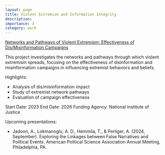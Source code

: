 ```yaml
---
layout: page
title: Violent Extremism and Information Integrity
description: 
importance: 3
category: work
---
```


[ Networks and Pathways of Violent Extremism: Effectiveness of Dis/Misinformation Campaigns](https://nij.ojp.gov/funding/awards/15pnij-23-gg-01381-domr)

This project investigates the networks and pathways through which violent extremism spreads, focusing on the effectiveness of disinformation and misinformation campaigns in influencing extremist behaviors and beliefs.

Highlights:
- Analysis of dis/misinformation impact
- Study of extremist network pathways
- Evaluation of campaign effectiveness

Start Date: 2023
End Date: 2026
Funding Agency: National Institute of Justice

Upcoming presentations:
- Jadoon, A., Lokmanoglu, A. D., Hemmila, T., & Perliger, A. (2024, September). Exploring the Linkages between False Narratives and Political Events. American Political Science Association Annual Meeting, Philadelphia, PA.
